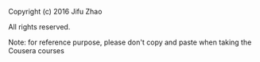 Copyright (c) 2016 Jifu Zhao

All rights reserved.

Note: for reference purpose, please don't copy and paste when taking the Cousera courses
